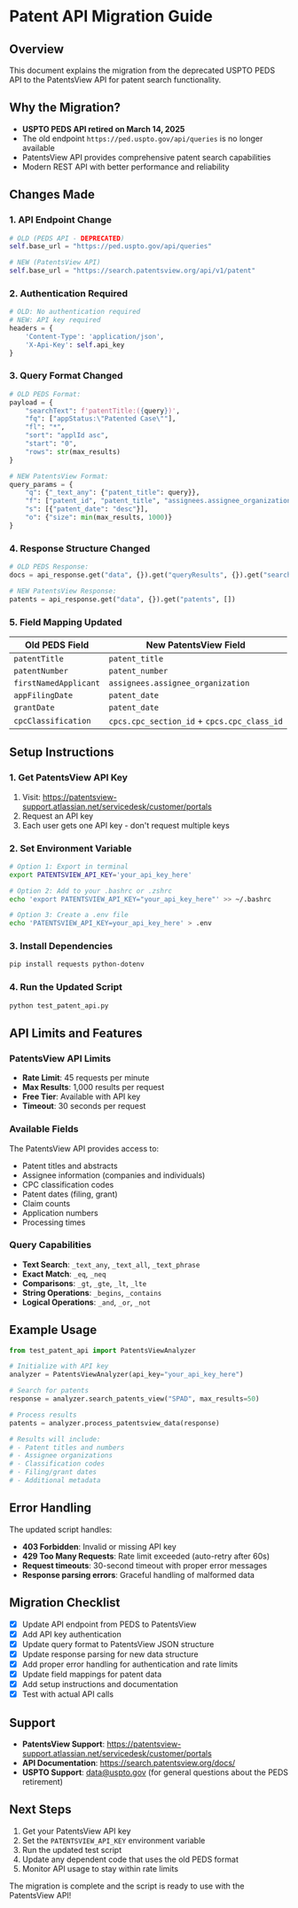 # Patent API Migration Guide

## Overview

This document explains the migration from the deprecated USPTO PEDS API to the PatentsView API for patent search functionality.

## Why the Migration?

- **USPTO PEDS API retired on March 14, 2025**
- The old endpoint `https://ped.uspto.gov/api/queries` is no longer available
- PatentsView API provides comprehensive patent search capabilities
- Modern REST API with better performance and reliability

## Changes Made

### 1. API Endpoint Change
```python
# OLD (PEDS API - DEPRECATED)
self.base_url = "https://ped.uspto.gov/api/queries"

# NEW (PatentsView API)
self.base_url = "https://search.patentsview.org/api/v1/patent"
```

### 2. Authentication Required
```python
# OLD: No authentication required
# NEW: API key required
headers = {
    'Content-Type': 'application/json',
    'X-Api-Key': self.api_key
}
```

### 3. Query Format Changed
```python
# OLD PEDS Format:
payload = {
    "searchText": f'patentTitle:({query})',
    "fq": ["appStatus:\"Patented Case\""],
    "fl": "*",
    "sort": "applId asc",
    "start": "0",
    "rows": str(max_results)
}

# NEW PatentsView Format:
query_params = {
    "q": {"_text_any": {"patent_title": query}},
    "f": ["patent_id", "patent_title", "assignees.assignee_organization", ...],
    "s": [{"patent_date": "desc"}],
    "o": {"size": min(max_results, 1000)}
}
```

### 4. Response Structure Changed
```python
# OLD PEDS Response:
docs = api_response.get("data", {}).get("queryResults", {}).get("searchResponse", {}).get("response", {}).get("docs", [])

# NEW PatentsView Response:
patents = api_response.get("data", {}).get("patents", [])
```

### 5. Field Mapping Updated
| Old PEDS Field | New PatentsView Field |
|----------------|----------------------|
| `patentTitle` | `patent_title` |
| `patentNumber` | `patent_number` |
| `firstNamedApplicant` | `assignees.assignee_organization` |
| `appFilingDate` | `patent_date` |
| `grantDate` | `patent_date` |
| `cpcClassification` | `cpcs.cpc_section_id` + `cpcs.cpc_class_id` |

## Setup Instructions

### 1. Get PatentsView API Key
1. Visit: https://patentsview-support.atlassian.net/servicedesk/customer/portals
2. Request an API key
3. Each user gets one API key - don't request multiple keys

### 2. Set Environment Variable
```bash
# Option 1: Export in terminal
export PATENTSVIEW_API_KEY='your_api_key_here'

# Option 2: Add to your .bashrc or .zshrc
echo 'export PATENTSVIEW_API_KEY="your_api_key_here"' >> ~/.bashrc

# Option 3: Create a .env file
echo 'PATENTSVIEW_API_KEY=your_api_key_here' > .env
```

### 3. Install Dependencies
```bash
pip install requests python-dotenv
```

### 4. Run the Updated Script
```bash
python test_patent_api.py
```

## API Limits and Features

### PatentsView API Limits
- **Rate Limit**: 45 requests per minute
- **Max Results**: 1,000 results per request
- **Free Tier**: Available with API key
- **Timeout**: 30 seconds per request

### Available Fields
The PatentsView API provides access to:
- Patent titles and abstracts
- Assignee information (companies and individuals)
- CPC classification codes
- Patent dates (filing, grant)
- Claim counts
- Application numbers
- Processing times

### Query Capabilities
- **Text Search**: `_text_any`, `_text_all`, `_text_phrase`
- **Exact Match**: `_eq`, `_neq`
- **Comparisons**: `_gt`, `_gte`, `_lt`, `_lte`
- **String Operations**: `_begins`, `_contains`
- **Logical Operations**: `_and`, `_or`, `_not`

## Example Usage

```python
from test_patent_api import PatentsViewAnalyzer

# Initialize with API key
analyzer = PatentsViewAnalyzer(api_key="your_api_key_here")

# Search for patents
response = analyzer.search_patents_view("SPAD", max_results=50)

# Process results
patents = analyzer.process_patentsview_data(response)

# Results will include:
# - Patent titles and numbers
# - Assignee organizations
# - Classification codes
# - Filing/grant dates
# - Additional metadata
```

## Error Handling

The updated script handles:
- **403 Forbidden**: Invalid or missing API key
- **429 Too Many Requests**: Rate limit exceeded (auto-retry after 60s)
- **Request timeouts**: 30-second timeout with proper error messages
- **Response parsing errors**: Graceful handling of malformed data

## Migration Checklist

- [x] Update API endpoint from PEDS to PatentsView
- [x] Add API key authentication
- [x] Update query format to PatentsView JSON structure
- [x] Update response parsing for new data structure
- [x] Add proper error handling for authentication and rate limits
- [x] Update field mappings for patent data
- [x] Add setup instructions and documentation
- [x] Test with actual API calls

## Support

- **PatentsView Support**: https://patentsview-support.atlassian.net/servicedesk/customer/portals
- **API Documentation**: https://search.patentsview.org/docs/
- **USPTO Support**: data@uspto.gov (for general questions about the PEDS retirement)

## Next Steps

1. Get your PatentsView API key
2. Set the `PATENTSVIEW_API_KEY` environment variable
3. Run the updated test script
4. Update any dependent code that uses the old PEDS format
5. Monitor API usage to stay within rate limits

The migration is complete and the script is ready to use with the PatentsView API! 